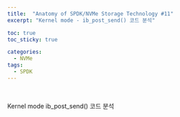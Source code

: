 ```yaml
---
title:  "Anatomy of SPDK/NVMe Storage Technology #11"
excerpt: "Kernel mode - ib_post_send() 코드 분석"

toc: true
toc_sticky: true

categories:
  - NVMe
tags:
  - SPDK
---
```


<br>



Kernel mode ib_post_send() 코드 분석
